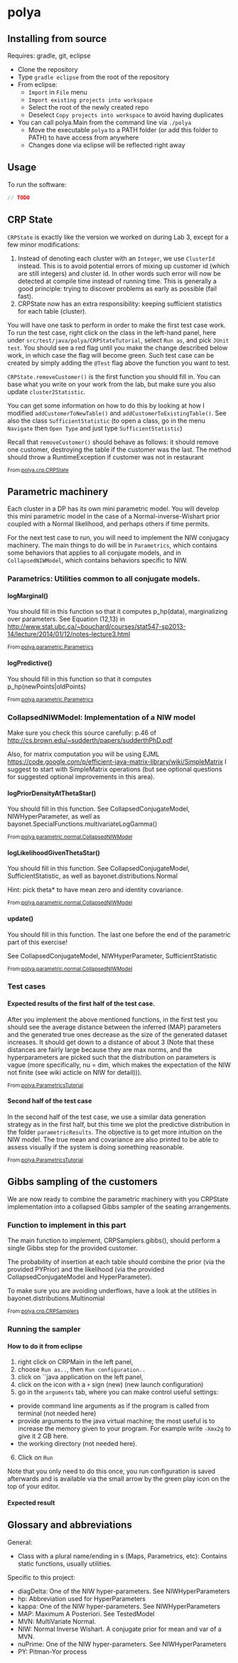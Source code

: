 <!-- File generated by tutorialj -->
# polya

Installing from source
----------------------

Requires: gradle, git, eclipse

- Clone the repository
- Type ``gradle eclipse`` from the root of the repository
- From eclipse:
  - ``Import`` in ``File`` menu
  - ``Import existing projects into workspace``
  - Select the root of the newly created repo
  - Deselect ``Copy projects into workspace`` to avoid having duplicates
- You can call polya.Main from the command line via ``./polya``
  - Move the executable ``polya`` to a PATH folder (or add this folder to PATH)
  to have access from anywhere
  - Changes done via eclipse will be reflected right away

Usage
-----

To run the software:

```java
// TODO
```

CRP State
---------


``CRPState`` is exactly like the version we worked on 
during Lab 3, except for a few minor modifications:

1. Instead of denoting each cluster with an ``Integer``, we 
use ``ClusterId`` instead. This is to avoid potential errors
of mixing up customer id (which are still integers) and cluster id.
In other words such error
will now be detected at compile time instead of running time.
This is generally a good principle: trying to discover problems as 
early as possible (fail fast).
2. CRPState now has an extra responsibility: keeping sufficient 
statistics for each table (cluster).

You will have one task to perform in order to make the first test case work.
To run the test case, right click on the class in the left-hand panel,
here under ``src/test/java/polya/CRPStateTutorial``, select ``Run as``, 
and pick ``JUnit test``. You should see a red flag until you make 
the change described below work, in which case the flag will become green.
Such test case can be created by simply adding the ``@Test`` 
flag above the function you want to test.


``CRPState.removeCustomer()`` is the first function you should fill in.
You can base what you write on your work from the lab, but make
sure you also update ``cluster2Statistic``.

You can get some information on how to do this by looking
at how I modified ``addCustomerToNewTable()`` and 
``addCustomerToExistingTable()``. See also the class
``SufficientStatistic`` (to open a class, go in the menu
``Navigate`` then ``Open Type`` and just type ``SufficientStatistic``)

Recall that ``removeCustomer()`` should behave as follows: it should remove 
one customer, destroying the table if the customer was the last. The method
should throw a RuntimeException if customer was not in restaurant

<sub>From:[polya.crp.CRPState](src/main/java//polya/crp/CRPState.java)</sub>

Parametric machinery
--------------------

Each cluster in a DP has its own mini parametric model. You
will develop this mini parametric model in the case of a
Normal-inverse-Wishart prior coupled with a Normal likelihood,
and perhaps others if time permits.


For the next test case to run, you will need to implement 
the NIW conjugacy machinery. The main things to do will
be in ``Parametrics``, which contains some behaviors that 
applies to all conjugate models, and in ``CollapsedNIWModel``,
which contains behaviors specific to NIW.


### Parametrics: Utilities common to all conjugate models.

#### logMarginal()

You should fill in this function so that it computes p\_hp(data), 
marginalizing over parameters. See Equation (12,13) in
http://www.stat.ubc.ca/~bouchard/courses/stat547-sp2013-14/lecture/2014/01/12/notes-lecture3.html


<sub>From:[polya.parametric.Parametrics](src/main/java//polya/parametric/Parametrics.java)</sub>

#### logPredictive()

You should fill in this function so that it computes p\_hp(newPoints|oldPoints)

<sub>From:[polya.parametric.Parametrics](src/main/java//polya/parametric/Parametrics.java)</sub>

### CollapsedNIWModel: Implementation of a NIW model

Make sure you check this source carefully: p.46 of 
http://cs.brown.edu/~sudderth/papers/sudderthPhD.pdf

Also, for matrix computation you will be using EJML
https://code.google.com/p/efficient-java-matrix-library/wiki/SimpleMatrix
I suggest to start with SimpleMatrix operations (but see optional
questions for suggested optional improvements in this 
area).

#### logPriorDensityAtThetaStar()

You should fill in this function. See 
CollapsedConjugateModel, NIWHyperParameter, as well
as bayonet.SpecialFunctions.multivariateLogGamma()


<sub>From:[polya.parametric.normal.CollapsedNIWModel](src/main/java//polya/parametric/normal/CollapsedNIWModel.java)</sub>

#### logLikelihoodGivenThetaStar()

You should fill in this function. See 
CollapsedConjugateModel, SufficientStatistic, as well as
bayonet.distributions.Normal

Hint: pick theta* to have mean zero and identity covariance.


<sub>From:[polya.parametric.normal.CollapsedNIWModel](src/main/java//polya/parametric/normal/CollapsedNIWModel.java)</sub>

#### update()

You should fill in this function. The last one
before the end of the parametric part of this exercise!

See 
CollapsedConjugateModel, NIWHyperParameter, SufficientStatistic

<sub>From:[polya.parametric.normal.CollapsedNIWModel](src/main/java//polya/parametric/normal/CollapsedNIWModel.java)</sub>

### Test cases

#### Expected results of the first half of the test case.

After you implement the above mentioned functions, in the first test you
should see the average distance between the inferred (MAP) parameters and
the generated true ones decrease as the size of the generated dataset increases.
It should get down to a distance of  about 3 (Note that these distances are
fairly large because they are max norms, and the hyperparameters are picked
such that the distribution on parameters is vague (more specifically, 
nu = dim, which makes the expectation of the NIW not finite (see wiki
acticle on NIW for detail))).

<sub>From:[polya.ParametricsTutorial](src/main/java//polya/ParametricsTutorial.java)</sub>

#### Second half of the test case

In the second half of the test case, we use a similar data generation
strategy as in the first half, but this time we plot the predictive distribution
in the folder ``parametricResults``. The objective is 
to get more intuition on the NIW model. The true mean and covariance are 
also printed to be able to assess visually if the system is doing something
reasonable.

<sub>From:[polya.ParametricsTutorial](src/main/java//polya/ParametricsTutorial.java)</sub>

Gibbs sampling of the customers
-------------------------------

We are now ready to combine the parametric machinery with you CRPState
implementation into a collapsed Gibbs sampler of the seating 
arrangements.


### Function to implement in this part

The main function to implement, CRPSamplers.gibbs(),
should perform a single Gibbs step for the provided customer.

The probability of insertion at each table should combine 
the prior (via the provided PYPrior) and the likelihood (via 
the provided 
CollapsedConjugateModel and HyperParameter).

To make sure you are avoiding underflows, have a look 
at the utilities in bayonet.distributions.Multinomial

<sub>From:[polya.crp.CRPSamplers](src/main/java//polya/crp/CRPSamplers.java)</sub>

### Running the sampler

#### How to do it from eclipse

1. right click on CRPMain in the left panel, 
2. choose ``Run as..``, then ``Run configuration..``
3. click on ``java application on the left panel, 
4. click on the icon with a ``+`` sign (new) (new launch configuration)
5. go in the ``arguments`` tab, where you can make control useful settings:
 - provide command line arguments as if the program is called from terminal (not needed here)
 - provide arguments to the java virtual machine; the most useful is to increase the 
 memory given to your program. For example write ``-Xmx2g`` to give it 2 GB here.
 - the working directory (not needed here).
6. Click on ``Run``

Note that you only need to do this once, you run configuration is saved afterwards
and is available via the small arrow by the green play icon on the top of your editor.

#### Expected result


Glossary and abbreviations
--------------------------

General:

- Class with a plural name/ending in s (Maps, Parametrics, etc): 
  Contains static functions, usually utilities.

Specific to this project:

- diagDelta: One of the NIW hyper-parameters. See NIWHyperParameters
- hp: Abbreviation used for HyperParameters
- kappa: One of the NIW hyper-parameters. See NIWHyperParameters
- MAP: Maximum A Posteriori. See TestedModel
- MVN: MultiVariate Normal.
- NIW: Normal Inverse Wishart. A conjugate prior for mean and var of a MVN.
- nuPrime: One of the NIW hyper-parameters. See NIWHyperParameters
- PY: Pitman-Yor process


